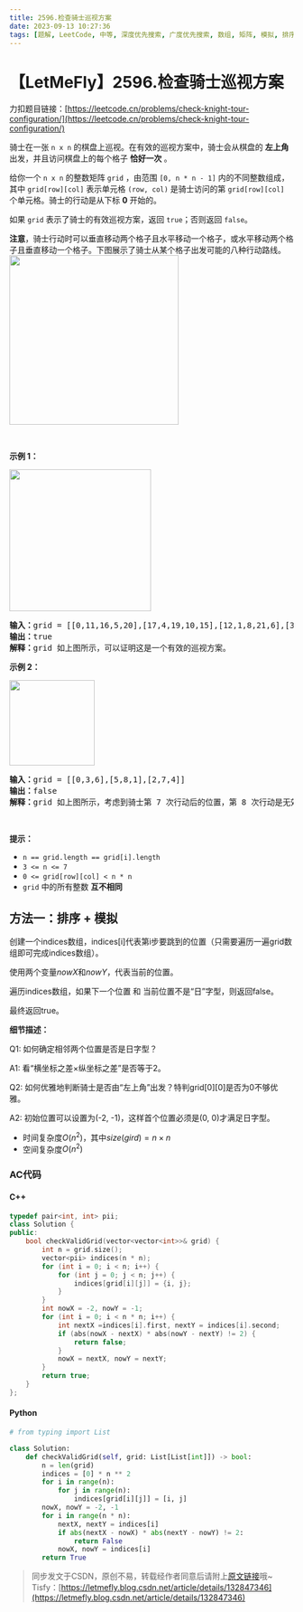```yaml
---
title: 2596.检查骑士巡视方案
date: 2023-09-13 10:27:36
tags: [题解, LeetCode, 中等, 深度优先搜索, 广度优先搜索, 数组, 矩阵, 模拟, 排序]
---
```


# 【LetMeFly】2596.检查骑士巡视方案

力扣题目链接：[https://leetcode.cn/problems/check-knight-tour-configuration/](https://leetcode.cn/problems/check-knight-tour-configuration/)

<p>骑士在一张 <code>n x n</code> 的棋盘上巡视。在有效的巡视方案中，骑士会从棋盘的 <strong>左上角</strong> 出发，并且访问棋盘上的每个格子 <strong>恰好一次</strong> 。</p>

<p>给你一个 <code>n x n</code> 的整数矩阵 <code>grid</code> ，由范围 <code>[0, n * n - 1]</code> 内的不同整数组成，其中 <code>grid[row][col]</code> 表示单元格 <code>(row, col)</code> 是骑士访问的第 <code>grid[row][col]</code> 个单元格。骑士的行动是从下标 <strong>0</strong> 开始的。</p>

<p>如果 <code>grid</code> 表示了骑士的有效巡视方案，返回 <code>true</code>；否则返回 <code>false</code>。</p>

<p><strong>注意</strong>，骑士行动时可以垂直移动两个格子且水平移动一个格子，或水平移动两个格子且垂直移动一个格子。下图展示了骑士从某个格子出发可能的八种行动路线。<br>
<img alt="" src="https://assets.leetcode.com/uploads/2018/10/12/knight.png" style="width: 300px; height: 300px;"></p>

<p>&nbsp;</p>

<p><strong>示例 1：</strong></p>
<img alt="" src="https://assets.leetcode.com/uploads/2022/12/28/yetgriddrawio-5.png" style="width: 251px; height: 251px;">
<pre><strong>输入：</strong>grid = [[0,11,16,5,20],[17,4,19,10,15],[12,1,8,21,6],[3,18,23,14,9],[24,13,2,7,22]]
<strong>输出：</strong>true
<strong>解释：</strong>grid 如上图所示，可以证明这是一个有效的巡视方案。
</pre>

<p><strong>示例 2：</strong></p>
<img alt="" src="https://assets.leetcode.com/uploads/2022/12/28/yetgriddrawio-6.png" style="width: 151px; height: 151px;">
<pre><strong>输入：</strong>grid = [[0,3,6],[5,8,1],[2,7,4]]
<strong>输出：</strong>false
<strong>解释：</strong>grid 如上图所示，考虑到骑士第 7 次行动后的位置，第 8 次行动是无效的。
</pre>

<p>&nbsp;</p>

<p><strong>提示：</strong></p>

<ul>
	<li><code>n == grid.length == grid[i].length</code></li>
	<li><code>3 &lt;= n &lt;= 7</code></li>
	<li><code>0 &lt;= grid[row][col] &lt; n * n</code></li>
	<li><code>grid</code> 中的所有整数 <strong>互不相同</strong></li>
</ul>


    
## 方法一：排序 + 模拟

创建一个indices数组，indices[i]代表第i步要跳到的位置（只需要遍历一遍grid数组即可完成indices数组）。

使用两个变量$nowX$和$nowY$，代表当前的位置。

遍历indices数组，如果下一个位置 和 当前位置不是“日”字型，则返回false。

最终返回true。

**细节描述：**

Q1: 如何确定相邻两个位置是否是日字型？

A1: 看“横坐标之差×纵坐标之差”是否等于2。

Q2: 如何优雅地判断骑士是否由“左上角”出发？特判grid[0][0]是否为0不够优雅。

A2: 初始位置可以设置为(-2, -1)，这样首个位置必须是(0, 0)才满足日字型。

+ 时间复杂度$O(n^2)$，其中$size(gird) = n\times n$
+ 空间复杂度$O(n^2)$

### AC代码

#### C++

```cpp
typedef pair<int, int> pii;
class Solution {
public:
    bool checkValidGrid(vector<vector<int>>& grid) {
        int n = grid.size();
        vector<pii> indices(n * n);
        for (int i = 0; i < n; i++) {
            for (int j = 0; j < n; j++) {
                indices[grid[i][j]] = {i, j};
            }
        }
        int nowX = -2, nowY = -1;
        for (int i = 0; i < n * n; i++) {
            int nextX =indices[i].first, nextY = indices[i].second;
            if (abs(nowX - nextX) * abs(nowY - nextY) != 2) {
                return false;
            }
            nowX = nextX, nowY = nextY;
        }
        return true;
    }
};
```

#### Python

```python
# from typing import List

class Solution:
    def checkValidGrid(self, grid: List[List[int]]) -> bool:
        n = len(grid)
        indices = [0] * n ** 2
        for i in range(n):
            for j in range(n):
                indices[grid[i][j]] = [i, j]
        nowX, nowY = -2, -1
        for i in range(n * n):
            nextX, nextY = indices[i]
            if abs(nextX - nowX) * abs(nextY - nowY) != 2:
                return False
            nowX, nowY = indices[i]
        return True
```

> 同步发文于CSDN，原创不易，转载经作者同意后请附上[原文链接](https://blog.tisfy.eu.org/2023/09/13/LeetCode%202596.%E6%A3%80%E6%9F%A5%E9%AA%91%E5%A3%AB%E5%B7%A1%E8%A7%86%E6%96%B9%E6%A1%88/)哦~
> Tisfy：[https://letmefly.blog.csdn.net/article/details/132847346](https://letmefly.blog.csdn.net/article/details/132847346)
